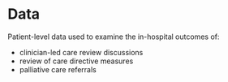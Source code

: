 # Data

Patient-level data used to examine the in-hospital outcomes of:

* clinician-led care review discussions
* review of care directive measures
* palliative care referrals
